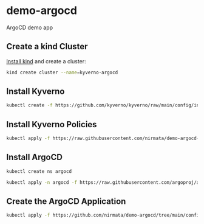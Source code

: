 # demo-argocd
ArgoCD demo app

## Create a kind Cluster

[Install kind](https://kind.sigs.k8s.io/) and create a cluster:

```sh
kind create cluster --name=kyverno-argocd
```

## Install Kyverno

```sh
kubectl create -f https://github.com/kyverno/kyverno/raw/main/config/install-latest-testing.yaml
```

## Install Kyverno Policies

```sh
kubectl apply -f https://raw.githubusercontent.com/nirmata/demo-argocd-kyverno/main/config/kyverno-policies.yaml
```

## Install ArgoCD

```sh
kubectl create ns argocd
```

```sh
kubectl apply -n argocd -f https://raw.githubusercontent.com/argoproj/argo-cd/v2.10.0-rc1/manifests/install.yaml
```

## Create the ArgoCD Application

```sh
kubectl apply -f https://github.com/nirmata/demo-argocd/tree/main/config/argocd-app/
```

